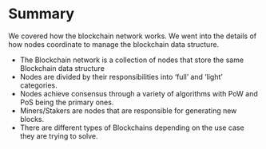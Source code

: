 # Summary
We covered how the blockchain network works. We went into the details
of how nodes coordinate to manage the blockchain data structure.
* The Blockchain network is a collection of nodes that store the same Blockchain data structure 
* Nodes are divided by their responsibilities into ‘full’ and ‘light’ categories.
* Nodes achieve consensus through a variety of algorithms with PoW and PoS being the primary ones.
* Miners/Stakers are nodes that are responsible for generating new blocks.
* There are different types of Blockchains depending on the use case they are trying to solve.
